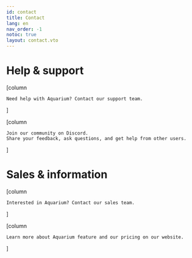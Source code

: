 ```yaml
---
id: contact
title: Contact
lang: en
nav_order: -1
notoc: true
layout: contact.vto
---
```


# Help & support

[column
```card [<span class="aq-icon">support</span> Contact our support team](mailto:support@fatfi.sh)
Need help with Aquarium? Contact our support team.
```
]

[column
```card [<span class="aq-icon">chat</span> Join our community](https://fatfi.sh/community)
Join our community on Discord.
Share your feedback, ask questions, and get help from other users.
```
]

# Sales & information

[column
```card [<span class="aq-icon">support_agent</span> Contact our sales team](mailto:sales@fatfi.sh)
Interested in Aquarium? Contact our sales team.
```
]

[column
```card [<span class="aq-icon">globe</span> Visit our website](https://fatfi.sh/aquarium)
Learn more about Aquarium feature and our pricing on our website.
```
]

